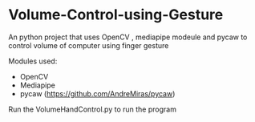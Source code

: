 # Volume-Control-using-Gesture
An python project that uses OpenCV , mediapipe modeule and pycaw to control volume of computer using finger gesture 

Modules used:
* OpenCV
* Mediapipe
* pycaw (https://github.com/AndreMiras/pycaw)

Run the VolumeHandControl.py to run the program
